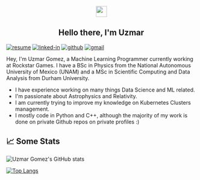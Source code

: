<p align="center">
  <img src="https://media.giphy.com/media/hvRJCLFzcasrR4ia7z/giphy.gif" width="29px"> 
</p>
<h2 align="center">
Hello there, I'm Uzmar
</h2>

[![resume](https://img.shields.io/badge/Resume-4285F4?style=for-the-badge&logo=read-the-docs&logoColor=white)](https://github.com/uzmargomez/curriculum_vitae/blob/main/cvEnglish.pdf)
[![linked-in](https://img.shields.io/badge/Linked_In-0077B5?style=for-the-badge&logo=LinkedIn&logoColor=white)](https://www.linkedin.com/in/uzmargomez/)
[![github](https://img.shields.io/badge/GitHub-000000?style=for-the-badge&logo=GitHub&logoColor=white)](https://github.com/uzmargomez)
[![gmail](https://img.shields.io/badge/Gmail-D14836?style=for-the-badge&logo=Gmail&logoColor=white)](mailto:uzmar.gomez@ciencias.unam.mx)

Hey, I'm Uzmar Gomez, a Machine Learning Programmer currently working at Rockstar Games. I have a BSc in Physics from the National Autonomous University of Mexico (UNAM) and a MSc in Scientific Computing and Data Analysis from Durham University. 

- I have experience working on many things Data Science and ML related.
- I'm passionate about Astrophysics and Relativity. 
- I am currently trying to improve my knowledge on Kubernetes Clusters management.
- I mostly code in Python and C++, although the majority of my work is done on private Github repos on private profiles :)

## 📈 Some Stats

![Uzmar Gomez's GitHub stats](https://github-readme-stats.vercel.app/api?username=uzmargomez&show_icons=true&theme=vue)

[![Top Langs](https://github-readme-stats.vercel.app/api/top-langs/?username=uzmargomez&hide=jupyter%20notebook,html)](https://github.com/anuraghazra/github-readme-stats)
